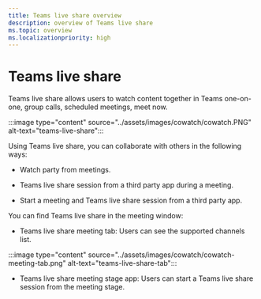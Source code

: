 ```yaml
---
title: Teams live share overview
description: overview of Teams live share
ms.topic: overview
ms.localizationpriority: high
---
```


# Teams live share

Teams live share allows users to watch content together in Teams one-on-one, group calls, scheduled meetings, meet now.

:::image type="content" source="../assets/images/cowatch/cowatch.PNG" alt-text="teams-live-share":::

Using Teams live share, you can collaborate with others in the following ways:

* Watch party from meetings.

* Teams live share session from a third party app during a meeting.

* Start a meeting and Teams live share session from a third party app.

You can find Teams live share in the meeting window:

* Teams live share meeting tab: Users can see the supported channels list.

:::image type="content" source="../assets/images/cowatch/cowatch-meeting-tab.png" alt-text="teams-live-share-tab":::

* Teams live share meeting stage app: Users can start a Teams live share session from the meeting stage.
